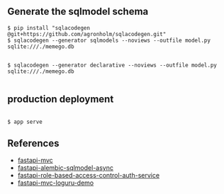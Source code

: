 ## Generate the sqlmodel schema

```shell
$ pip install "sqlacodegen @git+https://github.com/agronholm/sqlacodegen.git"
$ sqlacodegen --generator sqlmodels --noviews --outfile model.py sqlite:///./memego.db 


$ sqlacodegen --generator declarative --noviews --outfile model.py sqlite:///./memego.db 


```

## production deployment

```shell

$ app serve

```

## References

- [fastapi-mvc](https://github.com/fastapi-mvc/example)
- [fastapi-alembic-sqlmodel-async](https://github.com/jonra1993/fastapi-alembic-sqlmodel-async/tree/main/fastapi-alembic-sqlmodel-async/app/api)
- [fastapi-role-based-access-control-auth-service](https://github.com/tsatsujnr139/fastapi-role-based-access-control-auth-service/blob/master/app/crud/base.py)
- [fastapi-mvc-loguru-demo](https://github.com/abnerjacobsen/fastapi-mvc-loguru-demo/blob/main/mvc_demo/wsgi.py)
